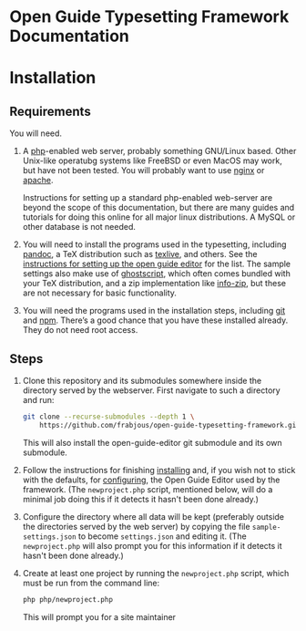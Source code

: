 
# Open Guide Typesetting Framework Documentation

# Installation

## Requirements

You will need.

1. A [php](https://www.php.net/)-enabled web server, probably something GNU/Linux based.
   Other Unix-like operatubg systems like FreeBSD or even MacOS may work, but have not been tested.
   You will probably want to use [nginx](https://www.nginx.com/) or [apache](https://httpd.apache.org/).

    Instructions for setting up a standard php-enabled web-server are beyond the scope of this documentation, but there are many guides and tutorials for doing this online for all major linux distributions.
    A MySQL or other database is not needed.

3. You will need to install the programs used in the typesetting, including [pandoc](https://pandoc.org), a TeX distribution such as [texlive](https://tug.org/texlive/), and others. See the [instructions for setting up the open guide editor](https://github.com/frabjous/open-guide-editor/blob/main/doc/installation.md) for the list.
    The sample settings also make use of [ghostscript](https://www.ghostscript.com/), which often comes bundled with your TeX distribution, and a zip implementation like [info-zip](https://infozip.sourceforge.net/Zip.html), but these are not necessary for basic functionality.

4. You will need the programs used in the installation steps, including [git](https://git-scm.com/) and [npm](https://www.npmjs.com/).
    There’s a good chance that you have these installed already.
    They do not need root access.

## Steps

1. Clone this repository and its submodules somewhere inside the directory served by the webserver. First navigate to such a directory and run:

    ```sh
    git clone --recurse-submodules --depth 1 \
        https://github.com/frabjous/open-guide-typesetting-framework.git
    ```

    This will also install the open-guide-editor git submodule and its own submodule.

2. Follow the instructions for finishing [installing](https://github.com/frabjous/open-guide-editor/blob/main/doc/installation.md) and, if you wish not to stick with the defaults, for [configuring](https://github.com/frabjous/open-guide-editor/blob/main/doc/settings.md), the Open Guide Editor used by the framework. (The `newproject.php` script, mentioned below, will do a minimal job doing this if it detects it hasn't been done already.)

3. Configure the directory where all data will be kept (preferably outside the directories served by the web server) by copying the file `sample-settings.json` to become `settings.json` and editing it. (The `newproject.php` will also prompt you for this information if it detects it hasn't been done already.)

4. Create at least one project by running the `newproject.php` script, which must be run from the command line:

    ```sh
    php php/newproject.php
    ```

    This will prompt you for a site maintainer 